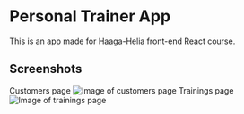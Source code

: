 # Personal Trainer App

This is an app made for Haaga-Helia front-end React course.

## Screenshots

Customers page
![Image of customers page](https://github.com/tuomasvalkamo/reactpersonaltrainer/img/customers.png?raw=true)
Trainings page
![Image of trainings page](https://github.com/tuomasvalkamo/reactpersonaltrainer/img/trainings.png?raw=true)
